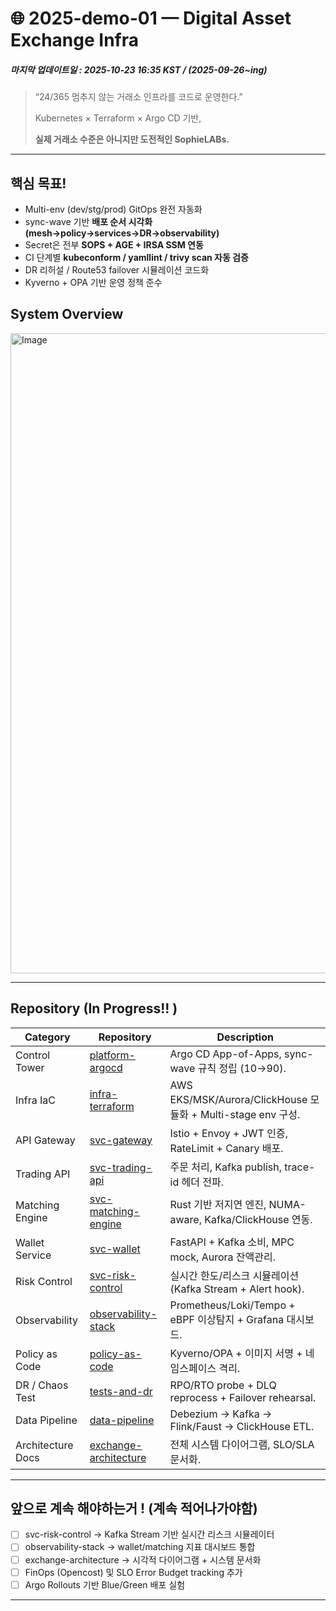 # 🌐 2025-demo-01 — Digital Asset Exchange Infra
##### 마지막 업데이트일 : 2025-10-23 16:35 KST   / (2025-09-26~ing)

> “24/365 멈추지 않는 거래소 인프라를 코드로 운영한다.”
> 
> 
> Kubernetes × Terraform × Argo CD 기반, 
> 
> **실제 거래소 수준은 아니지만 도전적인 SophieLABs.**
> 

---

## 핵심 목표!

- Multi-env (dev/stg/prod) GitOps 완전 자동화
- sync-wave 기반 **배포 순서 시각화 (mesh→policy→services→DR→observability)**
- Secret은 전부 **SOPS + AGE + IRSA SSM 연동**
- CI 단계별 **kubeconform / yamllint / trivy scan 자동 검증**
- DR 리허설 / Route53 failover 시뮬레이션 코드화
- Kyverno + OPA 기반 운영 정책 준수

## System Overview

<img width="1024" height="1024" alt="Image" src="https://github.com/user-attachments/assets/0bae4e68-d010-4308-bd45-3aa44d5ba2cd" />

---

## Repository (In Progress!! )

| Category | Repository | Description |
| --- | --- | --- |
| Control Tower | [platform-argocd](https://github.com/2025-demo-01/platform-argocd?utm_source=chatgpt.com) | Argo CD App-of-Apps, sync-wave 규칙 정립 (10→90). |
|  Infra IaC | [infra-terraform](https://github.com/2025-demo-01/infra-terraform?utm_source=chatgpt.com) | AWS EKS/MSK/Aurora/ClickHouse 모듈화 + Multi-stage env 구성. |
|  API Gateway | [svc-gateway](https://github.com/2025-demo-01/svc-gateway) | Istio + Envoy + JWT 인증, RateLimit + Canary 배포. |
|  Trading API | [svc-trading-api](https://github.com/2025-demo-01/svc-trading-api) | 주문 처리, Kafka publish, trace-id 헤더 전파. |
| Matching Engine | [svc-matching-engine](https://github.com/2025-demo-01/svc-matching-engine) | Rust 기반 저지연 엔진, NUMA-aware, Kafka/ClickHouse 연동. |
| Wallet Service | [svc-wallet](https://github.com/2025-demo-01/svc-wallet) | FastAPI + Kafka 소비, MPC mock, Aurora 잔액관리. |
| Risk Control | [svc-risk-control](https://github.com/2025-demo-01/svc-risk-control) | 실시간 한도/리스크 시뮬레이션 (Kafka Stream + Alert hook). |
| Observability | [observability-stack](https://github.com/2025-demo-01/observability-stack) | Prometheus/Loki/Tempo + eBPF 이상탐지 + Grafana 대시보드. |
|  Policy as Code | [policy-as-code](https://github.com/2025-demo-01/policy-as-code) | Kyverno/OPA + 이미지 서명 + 네임스페이스 격리. |
| DR / Chaos Test | [tests-and-dr](https://github.com/2025-demo-01/tests-and-dr) | RPO/RTO probe + DLQ reprocess + Failover rehearsal. |
| Data Pipeline | [data-pipeline](https://github.com/2025-demo-01/data-pipeline) | Debezium → Kafka → Flink/Faust → ClickHouse ETL. |
| Architecture Docs | [exchange-architecture](https://github.com/2025-demo-01/exchange-architecture) | 전체 시스템 다이어그램, SLO/SLA 문서화. |

---

## 앞으로 계속 해야하는거 ! (계속 적어나가야함)

- [ ]  svc-risk-control → Kafka Stream 기반 실시간 리스크 시뮬레이터
- [ ]  observability-stack → wallet/matching 지표 대시보드 통합
- [ ]  exchange-architecture → 시각적 다이어그램 + 시스템 문서화
- [ ]  FinOps (Opencost) 및 SLO Error Budget tracking 추가
- [ ]  Argo Rollouts 기반 Blue/Green 배포 실험

---

